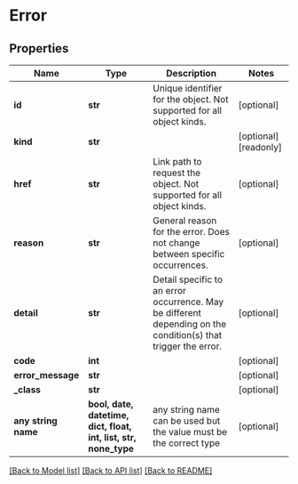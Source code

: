 # Error


## Properties
Name | Type | Description | Notes
------------ | ------------- | ------------- | -------------
**id** | **str** | Unique identifier for the object. Not supported for all object kinds. | [optional] 
**kind** | **str** |  | [optional] [readonly] 
**href** | **str** | Link path to request the object. Not supported for all object kinds. | [optional] 
**reason** | **str** | General reason for the error. Does not change between specific occurrences. | [optional] 
**detail** | **str** | Detail specific to an error occurrence. May be different depending on the condition(s) that trigger the error. | [optional] 
**code** | **int** |  | [optional] 
**error_message** | **str** |  | [optional] 
**_class** | **str** |  | [optional] 
**any string name** | **bool, date, datetime, dict, float, int, list, str, none_type** | any string name can be used but the value must be the correct type | [optional]

[[Back to Model list]](../README.md#documentation-for-models) [[Back to API list]](../README.md#documentation-for-api-endpoints) [[Back to README]](../README.md)


